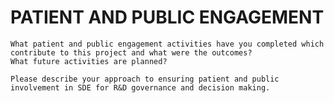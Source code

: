 # PATIENT AND PUBLIC ENGAGEMENT

```{note}
What patient and public engagement activities have you completed which contribute to this project and what were the outcomes?  
What future activities are planned?  
```

```{note}
Please describe your approach to ensuring patient and public involvement in SDE for R&D governance and decision making.
```
